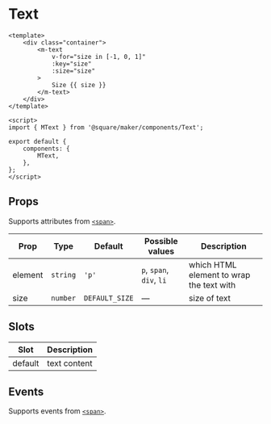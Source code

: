 # Text

```vue
<template>
	<div class="container">
		<m-text
			v-for="size in [-1, 0, 1]"
			:key="size"
			:size="size"
		>
			Size {{ size }}
		</m-text>
	</div>
</template>

<script>
import { MText } from '@square/maker/components/Text';

export default {
	components: {
		MText,
	},
};
</script>
```

<!-- api-tables:start -->
## Props

Supports attributes from [`<span>`](https://developer.mozilla.org/en-US/docs/Web/HTML/Element/span).

| Prop    | Type     | Default        | Possible values          | Description                              |
| ------- | -------- | -------------- | ------------------------ | ---------------------------------------- |
| element | `string` | `'p'`          | `p`, `span`, `div`, `li` | which HTML element to wrap the text with |
| size    | `number` | `DEFAULT_SIZE` | —                        | size of text                             |


## Slots

| Slot    | Description  |
| ------- | ------------ |
| default | text content |


## Events

Supports events from [`<span>`](https://developer.mozilla.org/en-US/docs/Web/HTML/Element/span).
<!-- api-tables:end -->

